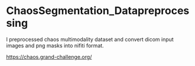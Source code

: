 # ChaosSegmentation_Datapreprocessing

I preprocessed chaos multimodality dataset and convert dicom input images and png masks into nifiti format.

https://chaos.grand-challenge.org/
